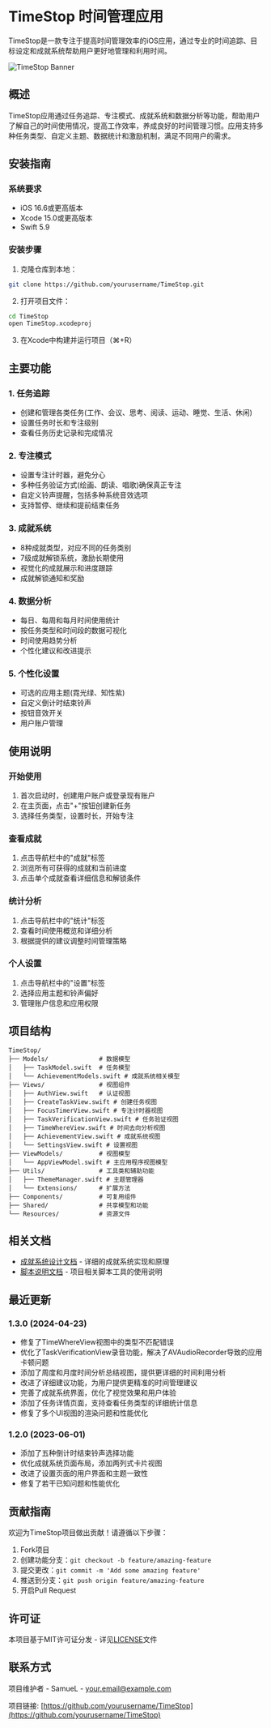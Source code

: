 # TimeStop 时间管理应用

TimeStop是一款专注于提高时间管理效率的iOS应用，通过专业的时间追踪、目标设定和成就系统帮助用户更好地管理和利用时间。

![TimeStop Banner](./screenshots/banner.png)

## 概述

TimeStop应用通过任务追踪、专注模式、成就系统和数据分析等功能，帮助用户了解自己的时间使用情况，提高工作效率，养成良好的时间管理习惯。应用支持多种任务类型、自定义主题、数据统计和激励机制，满足不同用户的需求。

## 安装指南

### 系统要求
- iOS 16.6或更高版本
- Xcode 15.0或更高版本
- Swift 5.9

### 安装步骤
1. 克隆仓库到本地：
```bash
git clone https://github.com/yourusername/TimeStop.git
```

2. 打开项目文件：
```bash
cd TimeStop
open TimeStop.xcodeproj
```

3. 在Xcode中构建并运行项目（⌘+R）

## 主要功能

### 1. 任务追踪
- 创建和管理各类任务(工作、会议、思考、阅读、运动、睡觉、生活、休闲)
- 设置任务时长和专注级别
- 查看任务历史记录和完成情况

### 2. 专注模式
- 设置专注计时器，避免分心
- 多种任务验证方式(绘画、朗读、唱歌)确保真正专注
- 自定义铃声提醒，包括多种系统音效选项
- 支持暂停、继续和提前结束任务

### 3. 成就系统
- 8种成就类型，对应不同的任务类别
- 7级成就解锁系统，激励长期使用
- 视觉化的成就展示和进度跟踪
- 成就解锁通知和奖励

### 4. 数据分析
- 每日、每周和每月时间使用统计
- 按任务类型和时间段的数据可视化
- 时间使用趋势分析
- 个性化建议和改进提示

### 5. 个性化设置
- 可选的应用主题(霓光绿、知性紫)
- 自定义倒计时结束铃声
- 按钮音效开关
- 用户账户管理

## 使用说明

### 开始使用
1. 首次启动时，创建用户账户或登录现有账户
2. 在主页面，点击"+"按钮创建新任务
3. 选择任务类型，设置时长，开始专注

### 查看成就
1. 点击导航栏中的"成就"标签
2. 浏览所有可获得的成就和当前进度
3. 点击单个成就查看详细信息和解锁条件

### 统计分析
1. 点击导航栏中的"统计"标签
2. 查看时间使用概览和详细分析
3. 根据提供的建议调整时间管理策略

### 个人设置
1. 点击导航栏中的"设置"标签
2. 选择应用主题和铃声偏好
3. 管理账户信息和应用权限

## 项目结构

```
TimeStop/
├── Models/              # 数据模型
│   ├── TaskModel.swift  # 任务模型
│   └── AchievementModels.swift # 成就系统相关模型
├── Views/               # 视图组件
│   ├── AuthView.swift   # 认证视图
│   ├── CreateTaskView.swift # 创建任务视图
│   ├── FocusTimerView.swift # 专注计时器视图
│   ├── TaskVerificationView.swift # 任务验证视图
│   ├── TimeWhereView.swift # 时间去向分析视图
│   ├── AchievementView.swift # 成就系统视图
│   └── SettingsView.swift # 设置视图
├── ViewModels/          # 视图模型
│   └── AppViewModel.swift # 主应用程序视图模型
├── Utils/               # 工具类和辅助功能
│   ├── ThemeManager.swift # 主题管理器
│   └── Extensions/      # 扩展方法
├── Components/          # 可复用组件
├── Shared/              # 共享模型和功能
└── Resources/           # 资源文件
```

## 相关文档

- [成就系统设计文档](./AchievementSystem_README.md) - 详细的成就系统实现和原理
- [脚本说明文档](./scripts/README.md) - 项目相关脚本工具的使用说明

## 最近更新

### 1.3.0 (2024-04-23)
- 修复了TimeWhereView视图中的类型不匹配错误
- 优化了TaskVerificationView录音功能，解决了AVAudioRecorder导致的应用卡顿问题
- 添加了周度和月度时间分析总结视图，提供更详细的时间利用分析
- 改进了详细建议功能，为用户提供更精准的时间管理建议 
- 完善了成就系统界面，优化了视觉效果和用户体验
- 添加了任务详情页面，支持查看任务类型的详细统计信息
- 修复了多个UI视图的渲染问题和性能优化

### 1.2.0 (2023-06-01)
- 添加了五种倒计时结束铃声选择功能
- 优化成就系统页面布局，添加两列式卡片视图
- 改进了设置页面的用户界面和主题一致性
- 修复了若干已知问题和性能优化

## 贡献指南

欢迎为TimeStop项目做出贡献！请遵循以下步骤：

1. Fork项目
2. 创建功能分支：`git checkout -b feature/amazing-feature`
3. 提交更改：`git commit -m 'Add some amazing feature'`
4. 推送到分支：`git push origin feature/amazing-feature`
5. 开启Pull Request

## 许可证

本项目基于MIT许可证分发 - 详见[LICENSE](./LICENSE)文件

## 联系方式

项目维护者 - SamueL - your.email@example.com

项目链接: [https://github.com/yourusername/TimeStop](https://github.com/yourusername/TimeStop)
